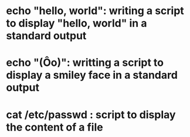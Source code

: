 # echo "hello, world": writing a script to display "hello, world" in a standard output
# echo "(Ôo)": writting a script to display a smiley face in a standard output
# cat /etc/passwd : script to display the content of a file
